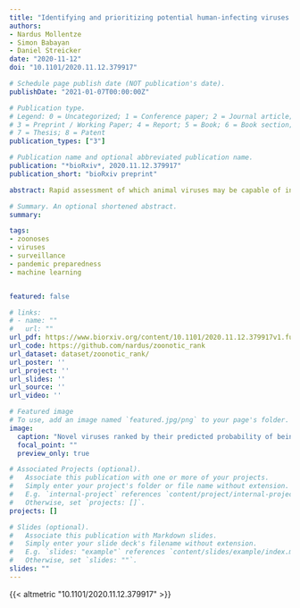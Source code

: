 ```yaml
---
title: "Identifying and prioritizing potential human-infecting viruses from their genome sequences"
authors:
- Nardus Mollentze
- Simon Babayan
- Daniel Streicker
date: "2020-11-12"
doi: "10.1101/2020.11.12.379917"

# Schedule page publish date (NOT publication's date).
publishDate: "2021-01-07T00:00:00Z"

# Publication type.
# Legend: 0 = Uncategorized; 1 = Conference paper; 2 = Journal article;
# 3 = Preprint / Working Paper; 4 = Report; 5 = Book; 6 = Book section;
# 7 = Thesis; 8 = Patent
publication_types: ["3"]

# Publication name and optional abbreviated publication name.
publication: "*bioRxiv*, 2020.11.12.379917"
publication_short: "bioRxiv preprint"

abstract: Rapid assessment of which animal viruses may be capable of infecting humans is currently intractable, but would allow their prioritization for further investigation and pandemic preparedness. We developed machine learning algorithms that identify candidate zoonoses using evolutionary signals of host range encoded in viral genomes. This reduces lists of hundreds of viruses with uncertain human infectivity to tractable numbers for prioritized research, generalizes to virus families excluded from model training, can distinguish high risk viruses within families that contain a minority of zoonotic species, and could have identified the exceptional risk of SARS-CoV-2 prior to its emergence. Genome-based risk assessment allows identification of high-risk viruses immediately upon discovery, increasing both the feasibility and likelihood of downstream virological and ecological characterization and allowing for evidence-driven virus surveillance.

# Summary. An optional shortened abstract.
summary: 

tags:
- zoonoses
- viruses
- surveillance
- pandemic preparedness
- machine learning


featured: false

# links:
# - name: ""
#   url: ""
url_pdf: https://www.biorxiv.org/content/10.1101/2020.11.12.379917v1.full.pdf
url_code: https://github.com/nardus/zoonotic_rank
url_dataset: dataset/zoonotic_rank/
url_poster: ''
url_project: ''
url_slides: ''
url_source: ''
url_video: ''

# Featured image
# To use, add an image named `featured.jpg/png` to your page's folder. 
image:
  caption: "Novel viruses ranked by their predicted probability of being able to infect humans"
  focal_point: ""
  preview_only: true

# Associated Projects (optional).
#   Associate this publication with one or more of your projects.
#   Simply enter your project's folder or file name without extension.
#   E.g. `internal-project` references `content/project/internal-project/index.md`.
#   Otherwise, set `projects: []`.
projects: []

# Slides (optional).
#   Associate this publication with Markdown slides.
#   Simply enter your slide deck's filename without extension.
#   E.g. `slides: "example"` references `content/slides/example/index.md`.
#   Otherwise, set `slides: ""`.
slides: ""
---
```


{{< altmetric "10.1101/2020.11.12.379917" >}}